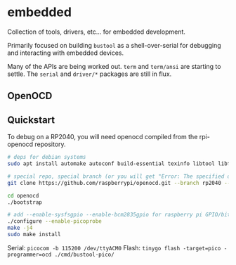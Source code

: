 # embedded

Collection of tools, drivers, etc... for embedded development.

Primarily focused on building `bustool` as a shell-over-serial for debugging and interacting with embedded devices.

Many of the APIs are being worked out. `term` and `term/ansi` are starting to settle. The `serial` and `driver/*` packages are still in flux.

## OpenOCD

## Quickstart

To debug on a RP2040, you will need openocd compiled from the rpi-openocd repository.

```sh
# deps for debian systems
sudo apt install automake autoconf build-essential texinfo libtool libftdi-dev libusb-1.0-0-dev

# special repo, special branch (or you will get "Error: The specified debug interface was not found (picoprobe)")
git clone https://github.com/raspberrypi/openocd.git --branch rp2040 --depth=1 --no-single-branch

cd openocd
./bootstrap

# add --enable-sysfsgpio --enable-bcm2835gpio for raspberry pi GPIO/bitbang support
./configure --enable-picoprobe
make -j4
sudo make install
```

Serial: `picocom -b 115200 /dev/ttyACM0`
Flash: `tinygo flash -target=pico -programmer=ocd ./cmd/bustool-pico/`
